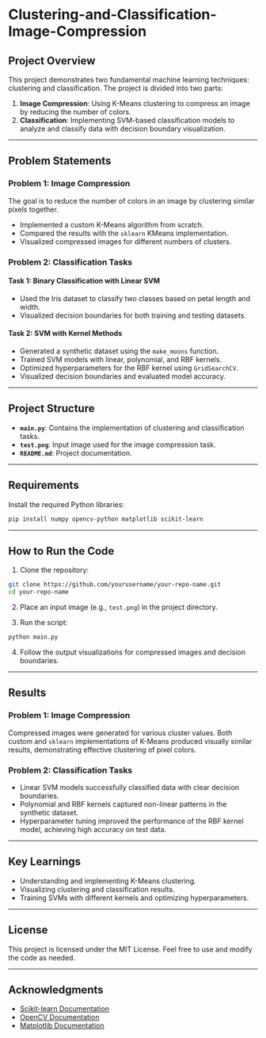 # Clustering-and-Classification-Image-Compression

## Project Overview
This project demonstrates two fundamental machine learning techniques: clustering and classification. The project is divided into two parts:

1. **Image Compression**: Using K-Means clustering to compress an image by reducing the number of colors.
2. **Classification**: Implementing SVM-based classification models to analyze and classify data with decision boundary visualization.

---

## Problem Statements

### Problem 1: Image Compression
The goal is to reduce the number of colors in an image by clustering similar pixels together.
- Implemented a custom K-Means algorithm from scratch.
- Compared the results with the `sklearn` KMeans implementation.
- Visualized compressed images for different numbers of clusters.

### Problem 2: Classification Tasks
#### Task 1: Binary Classification with Linear SVM
- Used the Iris dataset to classify two classes based on petal length and width.
- Visualized decision boundaries for both training and testing datasets.

#### Task 2: SVM with Kernel Methods
- Generated a synthetic dataset using the `make_moons` function.
- Trained SVM models with linear, polynomial, and RBF kernels.
- Optimized hyperparameters for the RBF kernel using `GridSearchCV`.
- Visualized decision boundaries and evaluated model accuracy.

---

## Project Structure
- **`main.py`**: Contains the implementation of clustering and classification tasks.
- **`test.png`**: Input image used for the image compression task.
- **`README.md`**: Project documentation.

---

## Requirements

Install the required Python libraries:
```bash
pip install numpy opencv-python matplotlib scikit-learn
```

---

## How to Run the Code

1. Clone the repository:
```bash
git clone https://github.com/yourusername/your-repo-name.git
cd your-repo-name
```

2. Place an input image (e.g., `test.png`) in the project directory.

3. Run the script:
```bash
python main.py
```

4. Follow the output visualizations for compressed images and decision boundaries.

---

## Results

### Problem 1: Image Compression
Compressed images were generated for various cluster values. Both custom and `sklearn` implementations of K-Means produced visually similar results, demonstrating effective clustering of pixel colors.

### Problem 2: Classification Tasks
- Linear SVM models successfully classified data with clear decision boundaries.
- Polynomial and RBF kernels captured non-linear patterns in the synthetic dataset.
- Hyperparameter tuning improved the performance of the RBF kernel model, achieving high accuracy on test data.

---

## Key Learnings
- Understanding and implementing K-Means clustering.
- Visualizing clustering and classification results.
- Training SVMs with different kernels and optimizing hyperparameters.

---

## License
This project is licensed under the MIT License. Feel free to use and modify the code as needed.

---

## Acknowledgments
- [Scikit-learn Documentation](https://scikit-learn.org/stable/documentation.html)
- [OpenCV Documentation](https://docs.opencv.org/master/)
- [Matplotlib Documentation](https://matplotlib.org/stable/contents.html)
